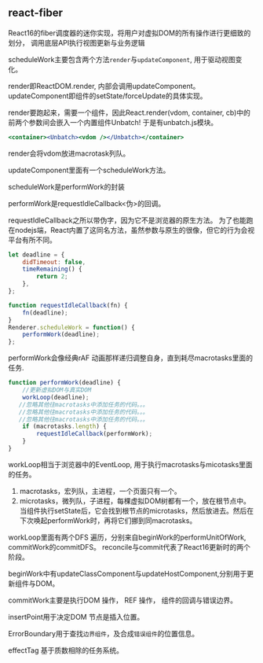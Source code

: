 ## react-fiber

React16的fiber调度器的迷你实现，将用户对虚拟DOM的所有操作进行更细致的划分，
调用底层API执行视图更新与业务逻辑


scheduleWork主要包含两个方法`render`与`updateComponent`, 用于驱动视图变化。 

render即ReactDOM.render, 内部会调用updateComponent。
updateComponent即组件的setState/forceUpdate的具体实现。

render要跑起来，需要一个组件，因此React.render(vdom, container, cb)中的前两个参数间会嵌入一个内置组件Unbatch!
于是有unbatch.js模块。

```jsx
<container><Unbatch><vdom /></Unbatch></container>
```

render会将vdom放进macrotask列队。

updateComponent里面有一个scheduleWork方法。

scheduleWork是performWork的封装

performWork是requestIdleCallback<伪>的回调。

requestIdleCallback之所以带伪字，因为它不是浏览器的原生方法。 为了也能跑在nodejs端，React内置了这同名方法，虽然参数与原生的很像，但它的行为会视平台有所不同。

```javascript
let deadline = {
    didTimeout: false,
    timeRemaining() {
        return 2;
    },
};

function requestIdleCallback(fn) {
    fn(deadline);
}
Renderer.scheduleWork = function() {
    performWork(deadline);
};
```

performWork会像经典rAF 动画那样递归调整自身，直到耗尽macrotasks里面的任务.
```javascript
function performWork(deadline) {
    //更新虚拟DOM与真实DOM
    workLoop(deadline);
   //忽略其他往macrotasks中添加任务的代码。。。
   //忽略其他往macrotasks中添加任务的代码。。。
   //忽略其他往macrotasks中添加任务的代码。。。
    if (macrotasks.length) {
        requestIdleCallback(performWork);
    }
}
```

workLoop相当于浏览器中的EventLoop, 用于执行macrotasks与micotasks里面的任务。

1. macrotasks，宏列队，主进程，一个页面只有一个。
2. microtasks，微列队，子进程，每棵虚拟DOM树都有一个，放在根节点中。当组件执行setState后，它会找到根节点的microtasks，然后放进去。然后在下次唤起performWork时，再将它们挪到同macrotasks。

workLoop里面有两个DFS 遍历，分别来自beginWork的performUnitOfWork, commitWork的commitDFS。 reconcile与commit代表了React16更新时的两个阶段。

beginWork中有updateClassComponent与updateHostComponent,分别用于更新组件与DOM。

commitWork主要是执行DOM 操作， REF 操作， 组件的回调与错误边界。

insertPoint用于决定DOM 节点是插入位置。

ErrorBoundary用于查找`边界组件`，及合成`错误组件`的位置信息。

effectTag 基于质数相除的任务系统。